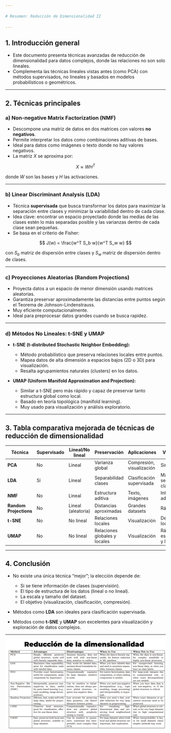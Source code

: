 ```yaml
---

# Resumen: Reducción de Dimensionalidad II

---
```


## 1. Introducción general

-   Este documento presenta técnicas avanzadas de reducción de dimensionalidad para datos complejos, donde las relaciones no son solo lineales.
-   Complementa las técnicas lineales vistas antes (como PCA) con métodos supervisados, no lineales y basados en modelos probabilísticos o geométricos.

---

## 2. Técnicas principales

### a) Non-negative Matrix Factorization (NMF)

-   Descompone una matriz de datos en dos matrices con valores **no negativos**.
-   Permite interpretar los datos como combinaciones aditivas de bases.
-   Ideal para datos como imágenes o texto donde no hay valores negativos.
-   La matriz $X$ se aproxima por:

$$
X \approx W H^T
$$

donde $W$ son las bases y $H$ las activaciones.

---

### b) Linear Discriminant Analysis (LDA)

-   Técnica **supervisada** que busca transformar los datos para maximizar la separación entre clases y minimizar la variabilidad dentro de cada clase.
-   Idea clave: encontrar un espacio proyectado donde las medias de las clases estén lo más separadas posible y las varianzas dentro de cada clase sean pequeñas.
-   Se basa en el criterio de Fisher:

$$
J(w) = \frac{w^T S_b w}{w^T S_w w}
$$

con $S_b$ matriz de dispersión entre clases y $S_w$ matriz de dispersión dentro de clases.

---

### c) Proyecciones Aleatorias (Random Projections)

-   Proyecta datos a un espacio de menor dimensión usando matrices aleatorias.
-   Garantiza preservar aproximadamente las distancias entre puntos según el Teorema de Johnson-Lindenstrauss.
-   Muy eficiente computacionalmente.
-   Ideal para preprocesar datos grandes cuando se busca rapidez.

---

### d) Métodos No Lineales: t-SNE y UMAP

-   **t-SNE (t-distributed Stochastic Neighbor Embedding):**

    -   Método probabilístico que preserva relaciones locales entre puntos.
    -   Mapea datos de alta dimensión a espacios bajos (2D o 3D) para visualización.
    -   Resalta agrupamientos naturales (clusters) en los datos.

-   **UMAP (Uniform Manifold Approximation and Projection):**

    -   Similar a t-SNE pero más rápido y capaz de preservar tanto estructura global como local.
    -   Basado en teoría topológica (manifold learning).
    -   Muy usado para visualización y análisis exploratorio.

---

## 3. Tabla comparativa mejorada de técnicas de reducción de dimensionalidad

| Técnica                | Supervisado | Lineal/No lineal   | Preservación                  | Aplicaciones              | Ventajas clave                             | Limitaciones                                |
| ---------------------- | ----------- | ------------------ | ----------------------------- | ------------------------- | ------------------------------------------ | ------------------------------------------- |
| **PCA**                | No          | Lineal             | Varianza global               | Compresión, visualización | Simple, eficiente                          | Solo relaciones lineales                    |
| **LDA**                | Sí          | Lineal             | Separabilidad clases          | Clasificación supervisada | Maximiza separación de clases              | Suposiciones gaussianas, clases balanceadas |
| **NMF**                | No          | Lineal             | Estructura aditiva            | Texto, imágenes           | Interpretabilidad, aditivo                 | Solo datos no negativos                     |
| **Random Projections** | No          | Lineal (aleatoria) | Distancias aproximadas        | Grandes datasets          | Rápido y simple                            | Pérdida de interpretabilidad                |
| **t-SNE**              | No          | No lineal          | Relaciones locales            | Visualización             | Destaca clusters locales                   | Computacionalmente costoso                  |
| **UMAP**               | No          | No lineal          | Relaciones globales y locales | Visualización             | Rápido, preserva estructura global y local | Parámetros sensibles                        |

---

## 4. Conclusión

-   No existe una única técnica “mejor”; la elección depende de:

    -   Si se tiene información de clases (supervisión).
    -   El tipo de estructura de los datos (lineal o no lineal).
    -   La escala y tamaño del dataset.
    -   El objetivo (visualización, clasificación, compresión).

-   Métodos como **LDA** son ideales para clasificación supervisada.

-   Métodos como **t-SNE** y **UMAP** son excelentes para visualización y exploración de datos complejos.

---

![alt text](image-4.png)

